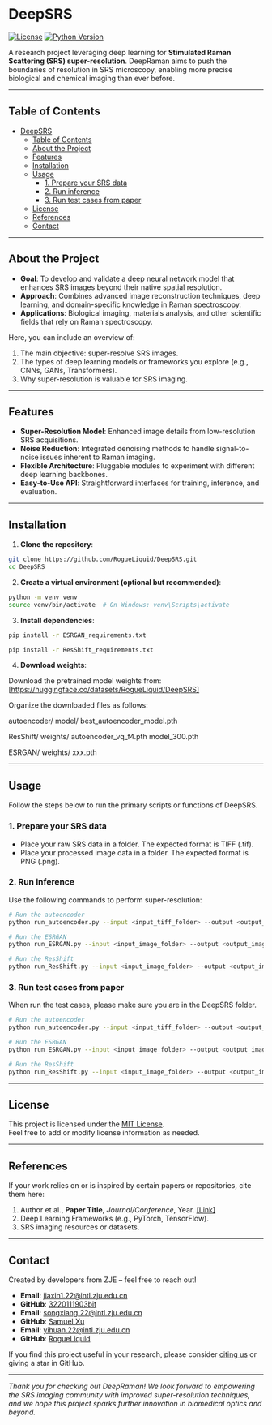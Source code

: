 # DeepSRS

[![License](https://img.shields.io/badge/license-MIT-blue.svg)](LICENSE)
[![Python Version](https://img.shields.io/badge/python-3.8%2B-green.svg)](https://www.python.org/downloads/)

A research project leveraging deep learning for **Stimulated Raman Scattering (SRS) super-resolution**. DeepRaman aims to push the boundaries of resolution in SRS microscopy, enabling more precise biological and chemical imaging than ever before.

---

## Table of Contents
- [DeepSRS](#deepsrs)
  - [Table of Contents](#table-of-contents)
  - [About the Project](#about-the-project)
  - [Features](#features)
  - [Installation](#installation)
  - [Usage](#usage)
    - [1. Prepare your SRS data](#1-prepare-your-srs-data)
    - [2. Run inference](#2-run-inference)
    - [3. Run test cases from paper](#3-run-test-cases-from-paper)
  - [License](#license)
  - [References](#references)
  - [Contact](#contact)

---

## About the Project
- **Goal**: To develop and validate a deep neural network model that enhances SRS images beyond their native spatial resolution.  
- **Approach**: Combines advanced image reconstruction techniques, deep learning, and domain-specific knowledge in Raman spectroscopy.  
- **Applications**: Biological imaging, materials analysis, and other scientific fields that rely on Raman spectroscopy.

Here, you can include an overview of:
1. The main objective: super-resolve SRS images.  
2. The types of deep learning models or frameworks you explore (e.g., CNNs, GANs, Transformers).  
3. Why super-resolution is valuable for SRS imaging.

---

## Features
- **Super-Resolution Model**: Enhanced image details from low-resolution SRS acquisitions.  
- **Noise Reduction**: Integrated denoising methods to handle signal-to-noise issues inherent to Raman imaging.  
- **Flexible Architecture**: Pluggable modules to experiment with different deep learning backbones.  
- **Easy-to-Use API**: Straightforward interfaces for training, inference, and evaluation.

---

## Installation

1. **Clone the repository**:

~~~~bash
git clone https://github.com/RogueLiquid/DeepSRS.git
cd DeepSRS
~~~~

2. **Create a virtual environment (optional but recommended)**:

~~~~bash
python -m venv venv
source venv/bin/activate  # On Windows: venv\Scripts\activate
~~~~

3. **Install dependencies**:

~~~~bash
pip install -r ESRGAN_requirements.txt
~~~~

~~~~bash
pip install -r ResShift_requirements.txt
~~~~

4. **Download weights**:

Download the pretrained model weights from: [https://huggingface.co/datasets/RogueLiquid/DeepSRS]

Organize the downloaded files as follows:

autoencoder/
  model/
    best_autoencoder_model.pth

ResShift/
  weights/
    autoencoder_vq_f4.pth
    model_300.pth

ESRGAN/
  weights/
    xxx.pth

---

## Usage

Follow the steps below to run the primary scripts or functions of DeepSRS.

### 1. Prepare your SRS data

- Place your raw SRS data in a folder. The expected format is TIFF (.tif).
- Place your processed image data in a folder. The expected format is PNG (.png).

### 2. Run inference

Use the following commands to perform super-resolution:

```bash
# Run the autoencoder
python run_autoencoder.py --input <input_tiff_folder> --output <output_tiff_folder>

# Run the ESRGAN
python run_ESRGAN.py --input <input_image_folder> --output <output_image_folder>

# Run the ResShift
python run_ResShift.py --input <input_image_folder> --output <output_image_folder>
```

### 3. Run test cases from paper

When run the test cases, please make sure you are in the DeepSRS folder.

```bash
# Run the autoencoder
python run_autoencoder.py --input <input_tiff_folder> --output <output_tiff_folder>

# Run the ESRGAN
python run_ESRGAN.py --input <input_image_folder> --output <output_image_folder>

# Run the ResShift
python run_ResShift.py --input <input_image_folder> --output <output_image_folder>
```

---

## License
This project is licensed under the [MIT License](LICENSE).  
Feel free to add or modify license information as needed.

---

## References
If your work relies on or is inspired by certain papers or repositories, cite them here:  
1. Author et al., **Paper Title**, *Journal/Conference*, Year. [\[Link\]](https://example.com)  
2. Deep Learning Frameworks (e.g., PyTorch, TensorFlow).  
3. SRS imaging resources or datasets.

---

## Contact
Created by developers from ZJE – feel free to reach out!  
- **Email**: jiaxin1.22@intl.zju.edu.cn
- **GitHub**: [3220111903bit](https://github.com/3220111903bit)
- **Email**: songxiang.22@intl.zju.edu.cn
- **GitHub**: [Samuel Xu](https://github.com/RainbowBombs)
- **Email**: yihuan.22@intl.zju.edu.cn
- **GitHub**: [RogueLiquid](https://github.com/RogueLiquid)

If you find this project useful in your research, please consider [citing us](#references) or giving a star in GitHub.

---

*Thank you for checking out DeepRaman! We look forward to empowering the SRS imaging community with improved super-resolution techniques, and we hope this project sparks further innovation in biomedical optics and beyond.*
